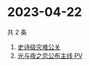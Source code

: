 # 2023-04-22

共 2 条

<!-- BEGIN ZHIHUSEARCH -->
<!-- 最后更新时间 Sat Apr 22 2023 02:14:31 GMT+0800 (China Standard Time) -->
1. [史诗级灾难公关](https://www.zhihu.com/search?q=史诗级灾难公关)
1. [光与夜之恋公布主线 PV](https://www.zhihu.com/search?q=光与夜之恋公布主线%20PV)
<!-- END ZHIHUSEARCH -->
